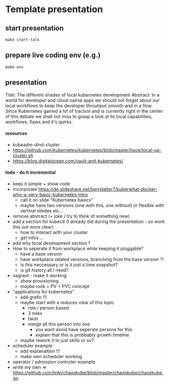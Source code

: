 
# Template presentation

## start presentation
```
make start-talk
```

## prepare live coding env (e.g.)
```
make env
```


## presentation
Titel: The different shades of local kubernetes development
Abstract:
In a world for developer and cloud native apps we should not forget about our local workflows to keep the developer throuhput smooth and in a flow. Since Kubernetes gained a lot of traction and is currently right in the center of this debate we shall not miss to grasp a look at its local capabilities, workflows, flaws and it's quirks.

#### resources
- kubeadm-dind-cluster
- https://github.com/kubernetes/kubernetes/blob/master/hack/local-up-cluster.sh
- https://blog.digitalocean.com/vault-and-kubernetes/

#### todo - do it incremental
- keep it simple + show code
- incorporate https://de.slideshare.net/berndalter7/kuberwhat-docker-who-a-very-basic-kubernetes-intro
    - call it on slide "Kubernetes basics"
    - maybe have two versions (one with this, one without) or flexible with vertival sliedes etc...
- remove abstract (+ joke / try to think of something new)
- add a section for kubectl (I already did during the presentation - so work this out more clear)
    - how to interact with your cluster
    - get infos ...
- add why local development section ?
- How to seperate it from workplace while keeping it pluggable?
    - have a base version
    - have workplace related versions, branching from the base version ?!
    - is this neccessary or is it just a time snapshot?
    - is git history all I need?
- vagrant - make it working
    - show provisioning
    - maybe rook + PV + PVC concept
- "applications for kubernetes"
    - add grafic !!!
    - maybe start with a reduces view of this topic
        - role / person based
        - 3 roles
        - twist
        - merge all this person into one
            - you want avoid have seperate persons for this
            - explain that this is probbably growth timeline
    - maybe rework it to just skills or so?
- scheduler example
    - add explanaition !!!
    - make own scheduler working
- operator / admission controler example
- write my own => https://github.com/linki/chaoskube/blob/master/chaoskube/chaoskube.go
